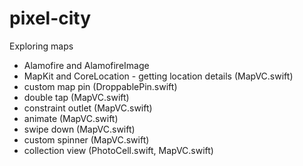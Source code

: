 # pixel-city
Exploring maps

- Alamofire and AlamofireImage
- MapKit and CoreLocation - getting location details (MapVC.swift)
- custom map pin (DroppablePin.swift)
- double tap (MapVC.swift)
- constraint outlet (MapVC.swift)
- animate (MapVC.swift)
- swipe down (MapVC.swift)
- custom spinner (MapVC.swift)
- collection view (PhotoCell.swift, MapVC.swift)
